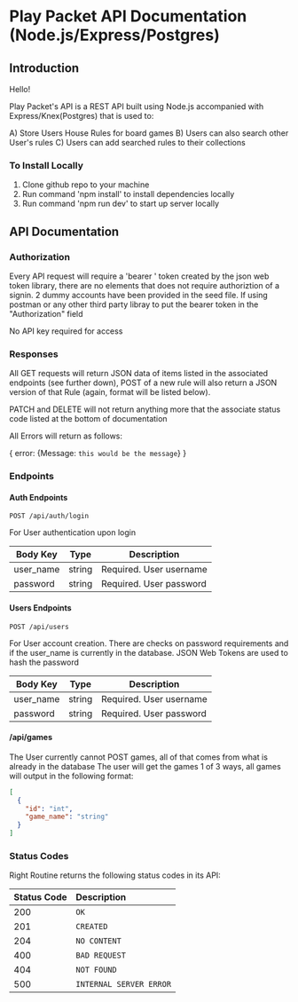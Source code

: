 # Play Packet API Documentation (Node.js/Express/Postgres)

## Introduction

Hello!

Play Packet's API is a REST API built using Node.js accompanied with Express/Knex(Postgres)
that is used to:

A) Store Users House Rules for board games
B) Users can also search other User's rules
C) Users can add searched rules to their collections

### To Install Locally

1) Clone github repo to your machine
2) Run command 'npm install' to install dependencies locally
3) Run command 'npm run dev' to start up server locally

## API Documentation

### Authorization

Every API request will require a 'bearer ' token created by the json web token library,
there are no elements that does not require authoriztion of a signin.  2 dummy accounts have
been provided in the seed file.  If using postman or any other third party libray to put the
bearer token in the "Authorization" field

No API key required for access

### Responses

All GET requests will return JSON data of items listed in the associated endpoints (see further down),
POST of a new rule will also return a JSON version of that Rule (again, format will be listed below).

PATCH and DELETE will not return anything more that the associate status code listed at the bottom of
documentation

All Errors will return as follows:

{
  error: {Message: `this would be the message`}
}


### Endpoints

#### Auth Endpoints

```
POST /api/auth/login
```

For User authentication upon login

| Body Key    | Type        | Description |
| ----------- | ----------- | ----------- |
| user_name   | string      | Required. User username |
| password    | string      | Required. User password |

#### Users Endpoints

```
POST /api/users
```

For User account creation.  There are checks on password requirements and if the user_name is currently in
the database.  JSON Web Tokens are used to hash the password

| Body Key    | Type        | Description |
| ----------- | ----------- | ----------- |
| user_name   | string      | Required. User username |
| password    | string      | Required. User password |

#### /api/games

The User currently cannot POST games, all of that comes from what is already in the database
The user will get the games 1 of 3 ways, all games will output in the following format:

```json
[
  {
    "id": "int",
    "game_name": "string"
  }
]
```

### Status Codes

Right Routine returns the following status codes in its API:

| Status Code | Description |
| :--- | :--- |
| 200 | `OK` |
| 201 | `CREATED` |
| 204 | `NO CONTENT` |
| 400 | `BAD REQUEST` |
| 404 | `NOT FOUND` |
| 500 | `INTERNAL SERVER ERROR` |